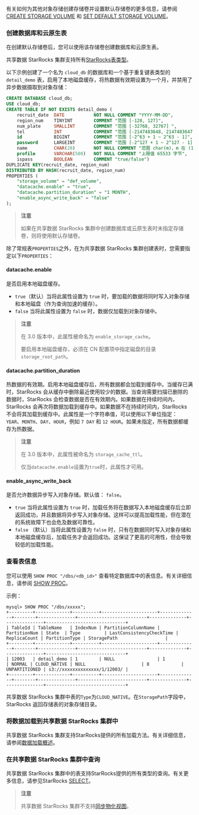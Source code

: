 
有关如何为其他对象存储创建存储卷并设置默认存储卷的更多信息，请参阅 [CREATE STORAGE VOLUME](../../sql-reference/sql-statements/Administration/CREATE_STORAGE_VOLUME.md) 和 [SET DEFAULT STORAGE VOLUME](../../sql-reference/sql-statements/Administration/SET_DEFAULT_STORAGE_VOLUME.md)。

### 创建数据库和云原生表

在创建默认存储卷后，您可以使用该存储卷创建数据库和云原生表。

共享数据 StarRocks 集群支持所有[StarRocks表类型](../../table_design/table_types/table_types.md)。

以下示例创建了一个名为 `cloud_db` 的数据库和一个基于重复键表类型的 `detail_demo` 表，启用了本地磁盘缓存，将热数据有效期设置为一个月，并禁用了异步数据摄取到对象存储：

```SQL
CREATE DATABASE cloud_db;
USE cloud_db;
CREATE TABLE IF NOT EXISTS detail_demo (
    recruit_date  DATE           NOT NULL COMMENT "YYYY-MM-DD",
    region_num    TINYINT        COMMENT "范围 [-128, 127]",
    num_plate     SMALLINT       COMMENT "范围 [-32768, 32767] ",
    tel           INT            COMMENT "范围 [-2147483648, 2147483647]",
    id            BIGINT         COMMENT "范围 [-2^63 + 1 ~ 2^63 - 1]",
    password      LARGEINT       COMMENT "范围 [-2^127 + 1 ~ 2^127 - 1]",
    name          CHAR(20)       NOT NULL COMMENT "范围 char(m)，m 在 (1-255) ",
    profile       VARCHAR(500)   NOT NULL COMMENT "上限值 65533 字节",
    ispass        BOOLEAN        COMMENT "true/false")
DUPLICATE KEY(recruit_date, region_num)
DISTRIBUTED BY HASH(recruit_date, region_num)
PROPERTIES (
    "storage_volume" = "def_volume",
    "datacache.enable" = "true",
    "datacache.partition_duration" = "1 MONTH",
    "enable_async_write_back" = "false"
);
```

> **注意**
>
> 如果在共享数据 StarRocks 集群中创建数据库或云原生表时未指定存储卷，则将使用默认存储卷。

除了常规表`PROPERTIES`之外，在为共享数据 StarRocks 集群创建表时，您需要指定以下`PROPERTIES`：

#### datacache.enable

是否启用本地磁盘缓存。

- `true`（默认）当将此属性设置为 `true` 时，要加载的数据将同时写入对象存储和本地磁盘（作为查询加速的缓存）。
- `false` 当将此属性设置为 `false` 时，数据仅加载到对象存储中。

> **注意**
>
> 在 3.0 版本中，此属性被命名为 `enable_storage_cache`。
>
> 要启用本地磁盘缓存，必须在 CN 配置项中指定磁盘的目录 `storage_root_path`。

#### datacache.partition_duration

热数据的有效期。启用本地磁盘缓存后，所有数据都会加载到缓存中。当缓存已满时，StarRocks 会从缓存中删除最近使用较少的数据。当查询需要扫描已删除的数据时，StarRocks 会检查数据是否在有效期内。如果数据在持续时间内，StarRocks 会再次将数据加载到缓存中。如果数据不在持续时间内，StarRocks 不会将其加载到缓存中。此属性是一个字符串值，可以使用以下单位指定：`YEAR`、`MONTH`、`DAY`、`HOUR`，例如 `7 DAY` 和 `12 HOUR`。如果未指定，所有数据都缓存为热数据。

> **注意**
>
> 在 3.0 版本中，此属性被命名为 `storage_cache_ttl`。
>
> 仅当`datacache.enable`设置为`true`时，此属性才可用。

#### enable_async_write_back

是否允许数据异步写入对象存储。默认值： `false`。
- `true` 当将此属性设置为 `true` 时，加载任务将在数据写入本地磁盘缓存后立即返回成功，并且数据将异步写入对象存储。这样可以提高加载性能，但在潜在的系统故障下也会危及数据可靠性。
- `false` （默认）当将此属性设置为 `false` 时，只有在数据同时写入对象存储和本地磁盘缓存后，加载任务才会返回成功。这保证了更高的可用性，但会导致较低的加载性能。

### 查看表信息

您可以使用 `SHOW PROC "/dbs/<db_id>"` 查看特定数据库中的表信息。有关详细信息，请参阅 [SHOW PROC](../../sql-reference/sql-statements/Administration/SHOW_PROC.md)。

示例：

```Plain
mysql> SHOW PROC "/dbs/xxxxx";
+---------+-------------+----------+---------------------+--------------+--------+--------------+--------------------------+--------------+---------------+------------------------------+
| TableId | TableName   | IndexNum | PartitionColumnName | PartitionNum | State  | Type         | LastConsistencyCheckTime | ReplicaCount | PartitionType | StoragePath                  |
+---------+-------------+----------+---------------------+--------------+--------+--------------+--------------------------+--------------+---------------+------------------------------+
| 12003   | detail_demo | 1        | NULL                | 1            | NORMAL | CLOUD_NATIVE | NULL                     | 8            | UNPARTITIONED | s3://xxxxxxxxxxxxxx/1/12003/ |
+---------+-------------+----------+---------------------+--------------+--------+--------------+--------------------------+--------------+---------------+------------------------------+
```

共享数据 StarRocks 集群中表的`Type`为`CLOUD_NATIVE`。在`StoragePath`字段中，StarRocks 返回存储表的对象存储目录。

### 将数据加载到共享数据 StarRocks 集群中

共享数据 StarRocks 集群支持StarRocks提供的所有加载方法。有关详细信息，请参阅[数据加载概述](../../loading/Loading_intro.md)。

### 在共享数据 StarRocks 集群中查询

共享数据 StarRocks 集群中的表支持StarRocks提供的所有类型的查询。有关更多信息，请参见StarRocks [SELECT](../../sql-reference/sql-statements/data-manipulation/SELECT.md)。

> **注意**
>
> 共享数据 StarRocks 集群不支持[同步物化视图](../../using_starrocks/Materialized_view-single_table.md)。